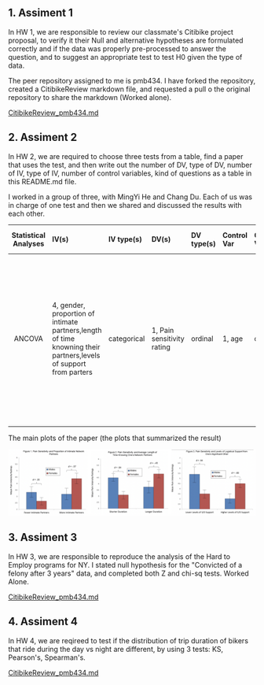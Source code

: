 ## 1. Assiment 1 


In HW 1, we are responsible to review our classmate's Citibike project proposal, to verify it their Null and alternative hypotheses are formulated correctly and if the data was properly pre-processed to answer the question, and to suggest an appropriate test to test H0 given the type of data.

The peer repository assigned to me is pmb434. I have forked the repository, created a CitibikeReview markdown file, and requested a pull o the original repository to share the markdown (Worked alone).

[CitibikeReview_pmb434.md](https://github.com/xiaoninh/PUI2018_pmb434/blob/master/HW4_pmb434/CitibikeReview_pmb434.md) 



## 2. Assiment 2

In HW 2, we are required to choose three tests from a table, find a paper that uses the test,  and then write out the number of DV, type of DV, number of IV, type of IV, number of control variables, kind of questions as a table in this README.md file.

I worked in a group of three, with MingYi He and Chang Du. Each of us was in charge of one test and then we shared and discussed the results with each other. 


| **Statistical Analyses**	|  **IV(s)**  |  **IV type(s)** |  **DV(s)**  |  **DV type(s)**  |  **Control Var** | **Control Var type**  | **Question to be answered** | **_H0_** | **alpha** | **link to paper**| 
|:----------:|:----------|:------------|:-------------|:-------------|:------------|:------------- |:------------------|:----:|:-------:|:-------|
ANCOVA	| 4, gender, proportion of intimate partners,length of time knowning their partners,levels of support from parters  |  categorical  | 1, Pain sensitivity rating| ordinal | 1, age | continuous | 	how individuals’ social networks moderate the association between biological sex and experimental pain sensitivity. | Difference between F_pain and M_pain ( when more partners, longer relationship and higher support) = Difference between F_pain and M_pain(when fewer partners, shorter relationship and lower support)  | 0.05 | [Sex Differences in How Social Networks and Relationship Quality Influence Experimental Pain Sensitivity](https://journals.plos.org/plosone/article?id=10.1371/journal.pone.0078663) |
  |||||||||
  
  
The main plots of the paper (the plots that summarized the result)
  
![main plot](Plots.png)


## 3. Assiment 3

In HW 3, we are responsible to reproduce the analysis of the Hard to Employ programs for NY. I stated null hypothesis for the "Convicted of a felony after 3 years" data, and completed both Z and chi-sq tests. Worked Alone. 

[CitibikeReview_pmb434.md](https://github.com/xiaoninh/PUI2018_pmb434/blob/master/HW4_pmb434/CitibikeReview_pmb434.md) 

## 4. Assiment 4

In HW 4, we are reqireed to test if the distribution of trip duration of bikers that ride during the day vs night are different, by using 3 tests: KS, Pearson's, Spearman's. 

[CitibikeReview_pmb434.md](https://github.com/xiaoninh/PUI2018_pmb434/blob/master/HW4_pmb434/CitibikeReview_pmb434.md) 
